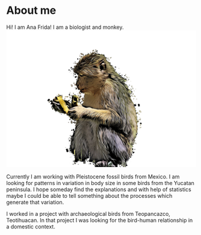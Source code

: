 # About me

Hi! I am Ana Frida!
I am a biologist and monkey. 
![](images/monito.jpg)

Currently I am working with Pleistocene fossil birds from Mexico. I am looking for patterns in variation 
in body size in some birds from the Yucatan peninsula. I hope someday find the explanations and with help of statistics maybe I could be able 
to tell something about the processes which generate that variation.

I worked in a project with archaeological birds from Teopancazco, Teotihuacan. In that project I was looking for the bird-human
relationship in a domestic context.


